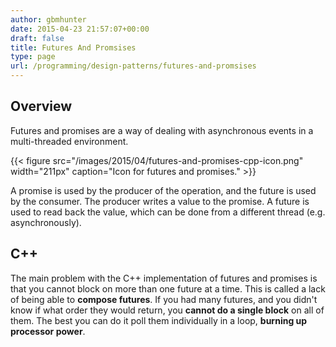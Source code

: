 ```yaml
---
author: gbmhunter
date: 2015-04-23 21:57:07+00:00
draft: false
title: Futures And Promsises
type: page
url: /programming/design-patterns/futures-and-promsises
---
```


## Overview

Futures and promises are a way of dealing with asynchronous events in a multi-threaded environment.

{{< figure src="/images/2015/04/futures-and-promises-cpp-icon.png" width="211px" caption="Icon for futures and promises."  >}}

A promise is used by the producer of the operation, and the future is used by the consumer. The producer writes a value to the promise. A future is used to read back the value, which can be done from a different thread (e.g. asynchronously).

## C++

The main problem with the C++ implementation of futures and promises is that you cannot block on more than one future at a time. This is called a lack of being able to **compose futures**. If you had many futures, and you didn't know if what order they would return, you **cannot do a single block** on all of them. The best you can do it poll them individually in a loop, **burning up processor power**.
